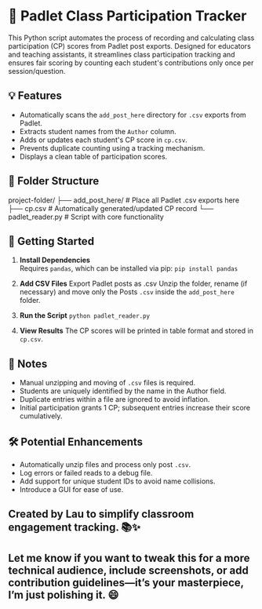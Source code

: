 # 📝 Padlet Class Participation Tracker

This Python script automates the process of recording and calculating class participation (CP) scores from Padlet post exports. Designed for educators and teaching assistants, it streamlines class participation tracking and ensures fair scoring by counting each student's contributions only once per session/question.

## 💡 Features

- Automatically scans the `add_post_here` directory for `.csv` exports from Padlet.
- Extracts student names from the `Author` column.
- Adds or updates each student's CP score in `cp.csv`.
- Prevents duplicate counting using a tracking mechanism.
- Displays a clean table of participation scores.

## 📁 Folder Structure

project-folder/ 
├── add_post_here/       # Place all Padlet .csv exports here 
├── cp.csv               # Automatically generated/updated CP record 
└── padlet_reader.py     # Script with core functionality


## 🚀 Getting Started

1. **Install Dependencies**  
   Requires `pandas`, which can be installed via pip:
   `pip install pandas`

2. **Add CSV Files**
    Export Padlet posts as .csv 
    Unzip the folder, rename (if necessary) and move only the Posts `.csv` inside the `add_post_here` folder.

3. **Run the Script**
    `python padlet_reader.py`

4. **View Results**
    The CP scores will be printed in table format and stored in `cp.csv`.


## 📌 Notes
- Manual unzipping and moving of `.csv` files is required.
- Students are uniquely identified by the name in the Author field.
- Duplicate entries within a file are ignored to avoid inflation.
- Initial participation grants 1 CP; subsequent entries increase their score cumulatively.


## 🛠️ Potential Enhancements
- Automatically unzip files and process only post `.csv`.
- Log errors or failed reads to a debug file.
- Add support for unique student IDs to avoid name collisions.
- Introduce a GUI for ease of use.


## Created by Lau to simplify classroom engagement tracking. 📚✨

## Let me know if you want to tweak this for a more technical audience, include screenshots, or add contribution guidelines—it’s your masterpiece, I’m just polishing it. 😄



